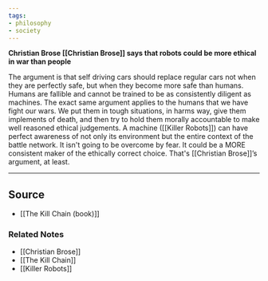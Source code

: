 ```yaml
---
tags:
- philosophy
- society
---
```

**Christian Brose [[Christian Brose]] says that robots could be more ethical in war than people**

The argument is that self driving cars should replace regular cars not when they are perfectly safe, but when they become more safe than humans. Humans are fallible and cannot be trained to be as consistently diligent as machines. The exact same argument applies to the humans that we have fight our wars. We put them in tough situations, in harms way, give them implements of death, and then try to hold them morally accountable to make well reasoned ethical judgements. A machine ([[Killer Robots]]) can have perfect awareness of not only its environment but the entire context of the battle network. It isn't going to be overcome by fear. It could be a MORE consistent maker of the ethically correct choice. That's [[Christian Brose]]’s argument, at least.

---

## Source
- [[The Kill Chain (book)]]

### Related Notes
- [[Christian Brose]] 
- [[The Kill Chain]] 
- [[Killer Robots]]